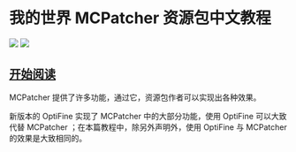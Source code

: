 # 我的世界 MCPatcher 资源包中文教程
![](https://img.shields.io/badge/version-0.0.1-blue.svg)
![](https://img.shields.io/github/license/YilTeaLing/MCPatcherTutorial.svg)

## [开始阅读]()

MCPatcher 提供了许多功能，通过它，资源包作者可以实现出各种效果。

新版本的 OptiFine 实现了 MCPatcher 中的大部分功能，使用 OptiFine 可以大致代替 MCPatcher ；在本篇教程中，除另外声明外，使用 OptiFine 与 MCPatcher 的效果是大致相同的。

